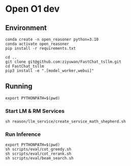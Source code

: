 # Open O1 dev


## Environment
```
conda create -n open_reasoner python=3.10
conda activate open_reasoner
pip install -r requirements.txt

cd .. 
git clone git@github.com:ziyuwan/FastChat_tsllm.git
cd FastChat_tsllm
pip3 install -e ".[model_worker,webui]"
```

## Running
`export PYTHONPATH=$(pwd)`
### Start LM & RM Services
```
sh reason/llm_service/create_service_math_shepherd.sh
```

### Run Inference
```
export PYTHONPATH=$(pwd)
sh scripts/eval/cot_greedy.sh
sh scripts/eval/cot_rerank.sh
sh scripts/eval/beam_search.sh
```